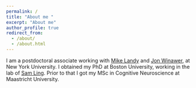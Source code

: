 ```yaml
---
permalink: /
title: "About me "
excerpt: "About me"
author_profile: true
redirect_from: 
  - /about/
  - /about.html
---
```


I am a postdoctoral associate working with [Mike Landy](https://wp.nyu.edu/landylab/) and [Jon Winawer](https://wp.nyu.edu/winawerlab/), at New York University. I obtained my PhD at Boston University, working in the lab of [Sam Ling](https://sites.bu.edu/vision/). Prior to that I got my MSc in Cognitive Neuroscience at Maastricht University. 

